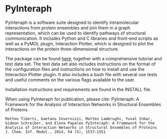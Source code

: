 # PyInteraph

PyInteraph is a software suite designed to identify intramolecular interactions
from protein ensembles and join them in a graph representation, which can be used to identify
pathways of structural communication. It includes Python and C libraries and 
front-end scripts as well as a PyMOL plugin, Interaction Plotter, which is designed to plot the
interactions on the protein three-dimensional structure.

The package can be found [here](https://github.com/ELELAB/pyinteraph), together with a comprehensive
tutorial and test data set. The test data set also includes instructions on the
format of the configuration files and instructions on how to install and use the Interaction Plotter
plugin. It also includes a bash file with several use tests and useful comments
on the various flags available to the user.

Installation instructions and requirements are found in the INSTALL file.

When using PyInteraph for publication, please cite:
PyInteraph: A Framework for the Analysis of Interaction Networks in Structural Ensembles of Proteins

  ``Matteo Tiberti, Gaetano Invernizzi, Matteo Lambrughi, Yuval Inbar, Gideon Schreiber, and Elena Papaleo
  PyInteraph: A Framework for the Analysis of Interaction Networks in Structural Ensembles of Proteins
  J. Chem. Inf. Model., 2014, 54 (5), 1537–1551``





